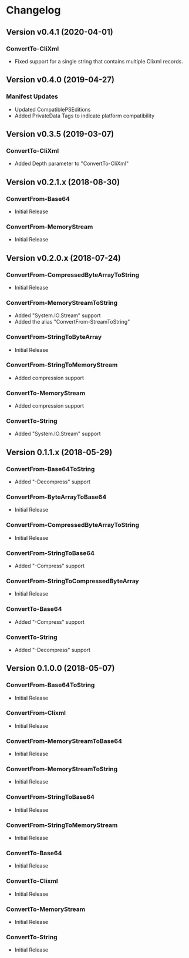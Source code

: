 # Changelog

## Version v0.4.1 (2020-04-01)

### ConvertTo-CliXml
- Fixed support for a single string that contains multiple Clixml records.

## Version v0.4.0 (2019-04-27)

### Manifest Updates
- Updated CompatiblePSEditions
- Added PrivateData Tags to indicate platform compatibility

## Version v0.3.5 (2019-03-07)

### ConvertTo-CliXml
- Added Depth parameter to "ConvertTo-CliXml"

## Version v0.2.1.x (2018-08-30)

### ConvertFrom-Base64
- Initial Release

### ConvertFrom-MemoryStream
- Initial Release

## Version v0.2.0.x (2018-07-24)

### ConvertFrom-CompressedByteArrayToString
- Initial Release

### ConvertFrom-MemoryStreamToString
- Added "System.IO.Stream" support
- Added the alias "ConvertFrom-StreamToString"

### ConvertFrom-StringToByteArray
- Initial Release

### ConvertFrom-StringToMemoryStream
- Added compression support

### ConvertTo-MemoryStream
- Added compression support

### ConvertTo-String
- Added "System.IO.Stream" support

## Version 0.1.1.x (2018-05-29)

### ConvertFrom-Base64ToString
- Added "-Decompress" support

### ConvertFrom-ByteArrayToBase64
- Initial Release

### ConvertFrom-CompressedByteArrayToString
- Initial Release

### ConvertFrom-StringToBase64
- Added "-Compress" support

### ConvertFrom-StringToCompressedByteArray
- Initial Release

### ConvertTo-Base64
- Added "-Compress" support

### ConvertTo-String
- Added "-Decompress" support

## Version 0.1.0.0 (2018-05-07)

### ConvertFrom-Base64ToString
- Initial Release

### ConvertFrom-Clixml
- Initial Release

### ConvertFrom-MemoryStreamToBase64
- Initial Release

### ConvertFrom-MemoryStreamToString
- Initial Release

### ConvertFrom-StringToBase64
- Initial Release

### ConvertFrom-StringToMemoryStream
- Initial Release

### ConvertTo-Base64
- Initial Release

### ConvertTo-Clixml
- Initial Release

### ConvertTo-MemoryStream
- Initial Release

### ConvertTo-String
- Initial Release
